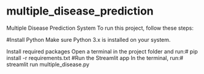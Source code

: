 # multiple_disease_prediction
Multiple Disease Prediction System
To run this project, follow these steps:

#Install Python
Make sure Python 3.x is installed on your system.

Install required packages
Open a terminal in the project folder and run:#
pip install -r requirements.txt
#Run the Streamlit app
In the terminal, run:#
streamlit run multiple_disease.py
